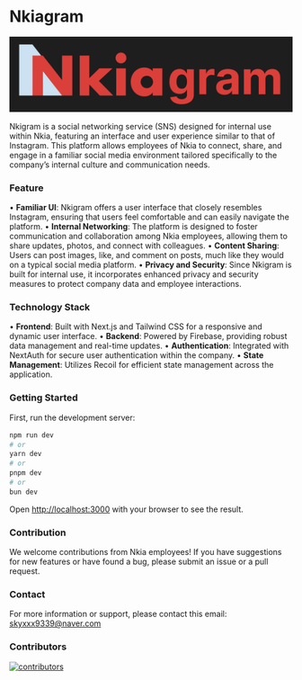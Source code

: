 # Nkiagram

![alt text](image.png)

Nkigram is a social networking service (SNS) designed for internal use within Nkia, featuring an interface and user experience similar to that of Instagram. This platform allows employees of Nkia to connect, share, and engage in a familiar social media environment tailored specifically to the company’s internal culture and communication needs.

### Feature

• **Familiar UI**: Nkigram offers a user interface that closely resembles Instagram, ensuring that users feel comfortable and can easily navigate the platform.
• **Internal Networking**: The platform is designed to foster communication and collaboration among Nkia employees, allowing them to share updates, photos, and connect with colleagues.
• **Content Sharing**: Users can post images, like, and comment on posts, much like they would on a typical social media platform.
• **Privacy and Security**: Since Nkigram is built for internal use, it incorporates enhanced privacy and security measures to protect company data and employee interactions.

### Technology Stack

• **Frontend**: Built with Next.js and Tailwind CSS for a responsive and dynamic user interface.
• **Backend**: Powered by Firebase, providing robust data management and real-time updates.
• **Authentication**: Integrated with NextAuth for secure user authentication within the company.
• **State Management**: Utilizes Recoil for efficient state management across the application.

### Getting Started

First, run the development server:

```bash
npm run dev
# or
yarn dev
# or
pnpm dev
# or
bun dev
```

Open [http://localhost:3000](http://localhost:3000) with your browser to see the result.

### Contribution

We welcome contributions from Nkia employees! If you have suggestions for new features or have found a bug, please submit an issue or a pull request.

### Contact

For more information or support, please contact this email:
skyxxx9339@naver.com

### Contributors

<a href="https://github.com/jukangpark/nkiagram/graphs/contributors">
  <img src="https://contrib.rocks/image?repo=jukangpark/nkiagram" alt="contributors"/>
</a>
